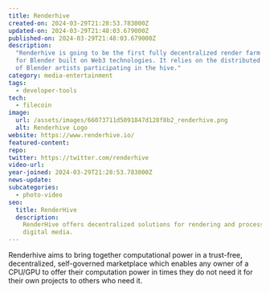 ```yaml
---
title: Renderhive
created-on: 2024-03-29T21:28:53.783000Z
updated-on: 2024-03-29T21:48:03.679000Z
published-on: 2024-03-29T21:48:03.679000Z
description:
  "Renderhive is going to be the first fully decentralized render farm
  for Blender built on Web3 technologies. It relies on the distributed render power
  of Blender artists participating in the hive."
category: media-entertainment
tags:
  - developer-tools
tech:
  - filecoin
image:
  url: /assets/images/66073711d5091847d128f8b2_renderhive.png
  alt: Renderhive Logo
website: https://www.renderhive.io/
featured-content:
repo:
twitter: https://twitter.com/renderhive
video-url:
year-joined: 2024-03-29T21:28:53.783000Z
news-update:
subcategories:
  - photo-video
seo:
  title: RenderHive
  description:
    RenderHive offers decentralized solutions for rendering and processing
    digital media.
---
```


Renderhive aims to bring together computational power in a trust-free, decentralized, self-governed marketplace which enables any owner of a CPU/GPU to offer their computation power in times they do not need it for their own projects to others who need it.
